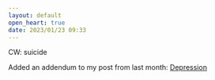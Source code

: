 ```yaml
---
layout: default
open_heart: true
date: 2023/01/23 09:33
---
```


CW: suicide

Added an addendum to my post from last month: [Depression](https://muan.co/posts/depression)
